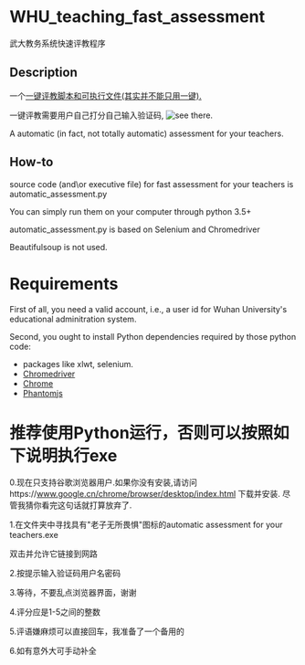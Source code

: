 # WHU_teaching_fast_assessment

武大教务系统快速评教程序

## Description
一个[一键评教脚本和可执行文件(其实并不能只用一键).](https://github.com/Chandelierx/WHU_fast_assessment_for_teaching/tree/master/automatic_assessment_for_your_teachers)

一键评教需要用户自己打分自己输入验证码, ![see there](https://github.com/Chandelierx/WHU_fast_assessment_for_teaching/blob/master/example.png).

A automatic (in fact, not totally automatic) assessment for your teachers.

## How-to
source code (and\or executive file) for fast assessment for your teachers is automatic_assessment.py

You can simply run them on your computer through python 3.5+

automatic_assessment.py is based on Selenium and Chromedriver

Beautifulsoup is not used.

# Requirements
First of all, you need a valid account, i.e., a user id for Wuhan University's educational adminitration system.

Second, you ought to install Python dependencies required by those python code:
* packages like xlwt, selenium. 
* [Chromedriver](https://sites.google.com/a/chromium.org/chromedriver/downloads)
* [Chrome](https://www.google.com/chrome/browser/desktop/index.html)
* [Phantomjs](http://phantomjs.org/download.html)

# 推荐使用Python运行，否则可以按照如下说明执行exe

0.现在只支持谷歌浏览器用户.如果你没有安装,请访问https://www.google.cn/chrome/browser/desktop/index.html
下载并安装.
尽管我猜你看完这句话就打算放弃了.

1.在文件夹中寻找具有"老子无所畏惧"图标的automatic assessment for your teachers.exe

双击并允许它链接到网路

2.按提示输入验证码用户名密码

3.等待，不要乱点浏览器界面，谢谢

4.评分应是1-5之间的整数

5.评语嫌麻烦可以直接回车，我准备了一个备用的

6.如有意外大可手动补全

